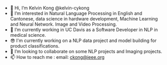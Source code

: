 - 👋 Hi, I’m Kelvin Kong @kelvin-cykong
- 👀 I’m interested in Natural Language Processing in English and Cantonese, data science in hardware development, Machine Learning and Neural Network. Image and Video Processing.
- 🌱 I’m currently working in UC Davis as a Software Developer in NLP in medical science.
- 😎 I'm currently working on a NLP data project and model building for product classifications.
- 💞️ I’m looking to collaborate on some NLP projects and Imaging projects.
- 📫 How to reach me : email: ckong@ieee.org

<!---
kelvin-cykong/kelvin-cykong is a ✨ special ✨ repository because its `README.md` (this file) appears on your GitHub profile.
You can click the Preview link to take a look at your changes.
--->
